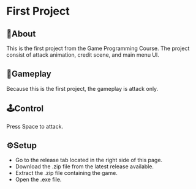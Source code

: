 # First Project

## 📄About
This is the first project from the Game Programming Course. The project consist of attack animation, credit scene, and main menu UI.

## 🎯Gameplay
Because this is the first project, the gameplay is attack only.

## 🕹️Control
Press Space to attack.

## ⚙️Setup
- Go to the release tab located in the right side of this page.
- Download the .zip file from the latest release available.
- Extract the .zip file containing the game.
- Open the .exe file.

